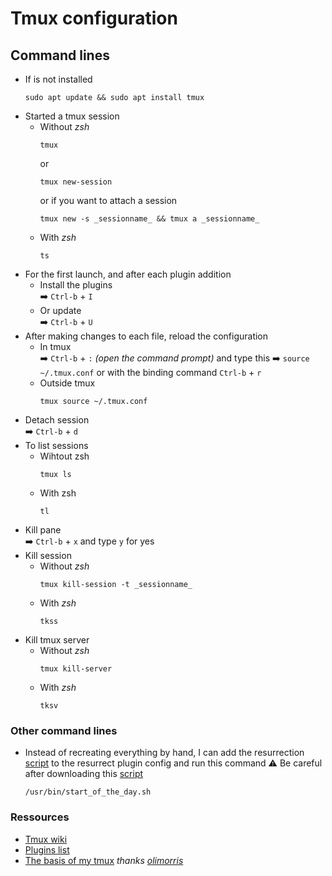 # Tmux configuration
## Command lines
- If is not installed
   ```
  sudo apt update && sudo apt install tmux
  ```
- Started a tmux session
    - Without _zsh_  
      ```
      tmux
      ```
      or
      ```
      tmux new-session
      ```
      or if you want to attach a session
      ```
      tmux new -s _sessionname_ && tmux a _sessionname_
      ```
    - With _zsh_
      ```
      ts
      ```
- For the first launch, and after each plugin addition
  - Install the plugins  
    ➡️ `Ctrl-b` + `I`
  - Or update  
    ➡️ `Ctrl-b` + `U`
- After making changes to each file, reload the configuration
  - In tmux  
    ➡️ `Ctrl-b` + `:` _(open the command prompt)_ and type this ➡️ `source ~/.tmux.conf` or with the binding command `Ctrl-b` + `r`
  - Outside tmux  
    ```
    tmux source ~/.tmux.conf
    ```
- Detach session  
  ➡️ `Ctrl-b` + `d`
- To list sessions
  - Wihtout zsh
    ```
    tmux ls
    ```
  - With zsh
    ```
    tl
    ```
- Kill pane  
  ➡️ `Ctrl-b` + `x` and type `y` for yes  
- Kill session
  - Without _zsh_  
    ```
    tmux kill-session -t _sessionname_
    ```
  - With _zsh_  
    ```
    tkss
    ```
- Kill tmux server
  - Without _zsh_  
    ```
    tmux kill-server
    ```
  - With _zsh_  
    ```
    tksv
    ```

### Other command lines
- Instead of recreating everything by hand, I can add the resurrection [script](https://github.com/RmTrnsc/.dotfiles/blob/main/tmux/restore.sh) to the resurrect plugin config and run this command
  ⚠️ Be careful after downloading this [script](https://github.com/RmTrnsc/.dotfiles/blob/main/tmux/start_of_the_day.sh)
  ```
  /usr/bin/start_of_the_day.sh
  ```

### Ressources
- [Tmux wiki](https://github.com/tmux/tmux/wiki)
- [Plugins list](https://github.com/tmux-plugins/list)
- [The basis of my tmux](https://github.com/olimorris/dotfiles/tree/main/.config/tmux) _thanks [olimorris](https://github.com/olimorris)_
